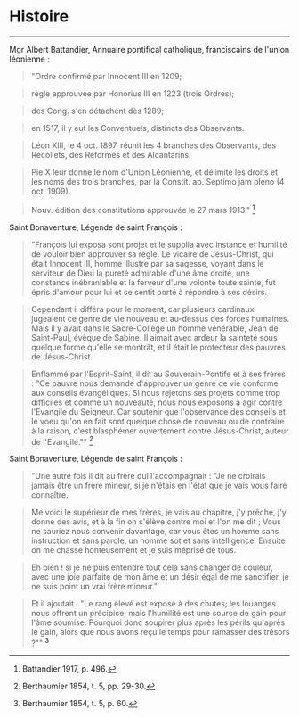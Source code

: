 # Histoire

***

Mgr Albert Battandier, Annuaire pontifical catholique, franciscains de l'union léonienne :

> "Ordre confirmé par Innocent III en 1209; 

> règle approuvée par Honorius III en 1223 (trois Ordres);

> des Cong. s'en détachent dès 1289;

> en 1517, il y eut les Conventuels, distincts des Observants. 

> Léon XIII, le 4 oct. 1897, réunit les 4 branches des Observants, des Récollets, des Réformés et des Alcantarins. 

> Pie X leur donne le nom d'Union Léonienne, et délimite les droits et les noms des trois branches, par la Constit. ap. Septimo jam pleno (4 oct. 1909). 

> Nouv. édition des constitutions approuvée le 27 mars 1913." [^1]

[^1]: Battandier 1917, p. 496.

Saint Bonaventure, Légende de saint François :

> "François lui exposa sont projet et le supplia avec instance et humilité de vouloir bien approuver sa règle. Le vicaire de Jésus-Christ, qui était Innocent III, homme illustre par sa sagesse, voyant dans le serviteur de Dieu la pureté admirable d'une âme droite, une constance inébranlable et la ferveur d'une volonté toute sainte, fut épris d'amour pour lui et se sentit porté à répondre à ses désirs.

> Cependant il différa pour le moment, car plusieurs cardinaux jugeaient ce genre de vie nouveau et au-dessus des forces humaines. Mais il y avait dans le Sacré-Collège un homme vénérable, Jean de Saint-Paul, évêque de Sabine. Il aimait avec ardeur la sainteté sous quelque forme qu'elle se montrât, et il était le protecteur des pauvres de Jésus-Christ.

> Enflammé par l'Esprit-Saint, il dit au Souverain-Pontife et à ses frères : "Ce pauvre nous demande d'approuver un genre de vie conforme aux conseils évangéliques. Si nous rejetons ses projets comme trop difficiles et comme un nouveauté, nous nous exposons à agir contre l'Evangile du Seigneur. Car soutenir que l'observance des conseils et le voeu qu'on en fait sont quelque chose de nouveau ou de contraire à la raison, c'est blasphémer ouvertement contre Jésus-Christ, auteur de l'Evangile."" [^2]

[^2]: Berthaumier 1854, t. 5, pp. 29-30.  

Saint Bonaventure, Légende de saint François :

> "Une autre fois il dit au frère qui l'accompagnait : "Je ne croirais jamais être un frère mineur, si je n'étais en l'état que je vais vous faire connaître.

> Me voici le supérieur de mes frères, je vais au chapitre, j'y prêche, j'y donne des avis, et à la fin on s'élève contre moi et l'on me dit ; Vous ne sauriez nous convenir davantage, car vous êtes un homme sans instruction et sans parole, un homme sot et sans intelligence. Ensuite on me chasse honteusement et je suis méprisé de tous. 

> Eh bien ! si je ne puis entendre tout cela sans changer de couleur, avec une joie parfaite de mon âme et un désir égal de me sanctifier, je ne suis point un vrai frère mineur."

> Et il ajoutait : "Le rang élevé est exposé à des chutes; les louanges nous offrent un précipice; mais l'humilité est une source de gain pour l'âme soumise. Pourquoi donc soupirer plus après les périls qu'après le gain, alors que nous avons reçu le temps pour ramasser des trésors ?"" [^3]

[^3]: Berthaumier 1854, t. 5, p. 60.  
